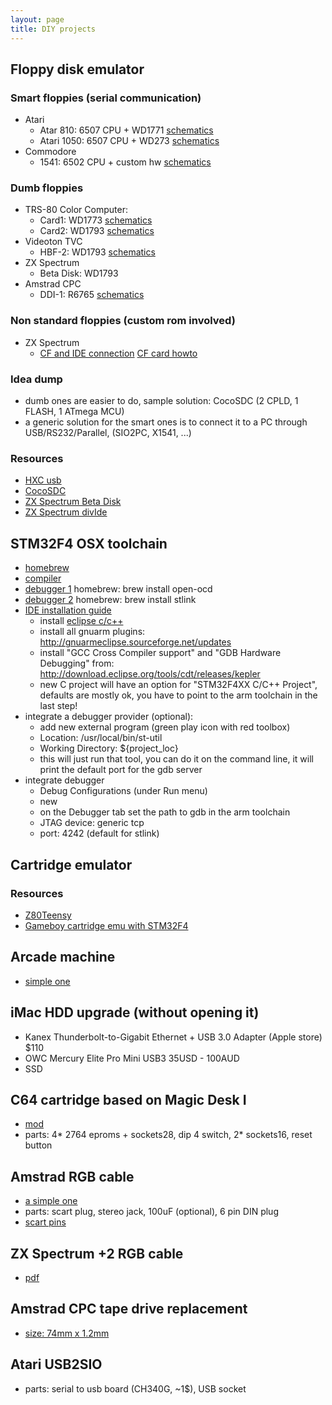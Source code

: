 ```yaml
---
layout: page
title: DIY projects
---
```


## Floppy disk emulator

### Smart floppies (serial communication)

- Atari
  - Atar 810: 6507 CPU + WD1771 [schematics](http://www.dereatari.republika.pl/literat/810fsm.pdf)
  - Atari 1050: 6507 CPU + WD273 [schematics](https://nuxx.net/gallery/v/computers/atari800xl/atari1050_schematic.png.html?g2_imageViewsIndex=2)
- Commodore
  - 1541: 6502 CPU + custom hw [schematics](http://www.zimmers.net/anonftp/pub/cbm/schematics/drives/new/1541/1541-II.gif)

### Dumb floppies

- TRS-80 Color Computer:
  - Card1: WD1773 [schematics](http://www.colorcomputerarchive.com/coco/Documents/Manuals/Hardware/Western%20Digital%20Floppy%20Controller%20-%20WD1773%20Schematic%20Diagram.gif)
  - Card2: WD1793 [schematics](http://www.colorcomputerarchive.com/coco/Documents/Manuals/Hardware/Western%20Digital%20Floppy%20Controller%20-%20WD1793%205V%20Schematic%20Diagram.gif)
- Videoton TVC
  - HBF-2: WD1793 [schematics](http://tvc.homeserver.hu/doc/tervrajzok/hba2/tvc_floppy_2005.png)
- ZX Spectrum
  - Beta Disk: WD1793
- Amstrad CPC
  - DDI-1: R6765 [schematics](http://www.cpcwiki.eu/imgs/4/4f/DDI_Schematic.png)

### Non standard floppies (custom rom involved)

- ZX Spectrum
  - [CF and IDE connection](http://piters.tripod.com/zx.htm) [CF card howto](https://www.sparkfun.com/datasheets/BreakoutBoards/c0201mspdf.pdf)

### Idea dump

- dumb ones are easier to do, sample solution: CocoSDC (2 CPLD, 1 FLASH, 1 ATmega MCU)
- a generic solution for the smart ones is to connect it to a PC through USB/RS232/Parallel, (SIO2PC, X1541, ...)

### Resources

- [HXC usb](http://hxc2001.free.fr/floppy_drive_emulator/)
- [CocoSDC](http://cocosdc.blogspot.com.au)
- [ZX Spectrum Beta Disk](http://en.wikipedia.org/wiki/Beta_Disk_Interface)
- [ZX Spectrum divIde](http://baze.au.com/divide/)

## STM32F4 OSX toolchain

- [homebrew](http://brew.sh)
- [compiler](https://launchpad.net/gcc-arm-embedded/)
- [debugger 1](http://openocd.sourceforge.net) homebrew: brew install open-ocd
- [debugger 2](https://github.com/texane/stlink) homebrew: brew install stlink
- [IDE installation guide](http://grafixmafia.net/updated-using-the-stm32f4-discovery-board-with-mac-osx-10-9-mavericks/)
  - install [eclipse c/c++](https://www.eclipse.org/downloads/)
  - install all gnuarm plugins: http://gnuarmeclipse.sourceforge.net/updates
  - install "GCC Cross Compiler support" and "GDB Hardware Debugging" from: http://download.eclipse.org/tools/cdt/releases/kepler
  - new C project will have an option for "STM32F4XX C/C++ Project", defaults are mostly ok, you have to point to the arm toolchain in the last step!
- integrate a debugger provider (optional):
  - add new external program (green play icon with red toolbox)
  - Location: /usr/local/bin/st-util
  - Working Directory: ${project_loc}
  - this will just run that tool, you can do it on the command line, it will print the default port for the gdb server
- integrate debugger
  - Debug Configurations (under Run menu)
  - new
  - on the Debugger tab set the path to gdb in the arm toolchain
  - JTAG device: generic tcp
  - port: 4242 (default for stlink)

## Cartridge emulator

### Resources

- [Z80Teensy](http://labs.domipheus.com/blog/teensy-z80-part-1-intro-memory-serial-io-and-display/)
- [Gameboy cartridge emu with STM32F4](http://dhole.github.io/post/gameboy_cartridge_emu_1/)

## Arcade machine

- [simple one](http://www.instructables.com/id/A-Super-Easy-Arcade-Machine-from-1-Sheet-of-Plywoo/?ALLSTEPS)

## iMac HDD upgrade (without opening it)

- Kanex Thunderbolt-to-Gigabit Ethernet + USB 3.0 Adapter (Apple store) $110
- OWC Mercury Elite Pro Mini USB3 35USD - 100AUD
- SSD

## C64 cartridge based on Magic Desk I

- [mod](http://users.on.net/~clockmeister/other/EPROM-Cartridge/Magic-Desk-4x8k-mod/)
- parts: 4* 2764 eproms + sockets28, dip 4 switch, 2* sockets16, reset button

## Amstrad RGB cable

- [a simple one](http://www.cpcwiki.eu/index.php/TV_SCART_cable)
- parts: scart plug, stereo jack, 100uF (optional), 6 pin DIN plug
- [scart pins](http://www.leadsdirect.co.uk/technical-library/pinouts-wiring-diagrams/scart-wiring/)

## ZX Spectrum +2 RGB cable

- [pdf](http://mts.speccy.cz/doc/128_rgb.pdf)

## Amstrad CPC tape drive replacement

- [size: 74mm x 1.2mm](http://www.cpcwiki.eu/forum/amstrad-cpc-hardware/repair-a-cpc-464-cassette-tape-deck/)

## Atari USB2SIO

- parts: serial to usb board (CH340G, ~1$), USB socket

